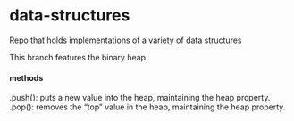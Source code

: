 # data-structures
Repo that holds implementations of a variety of data structures

This branch features the binary heap

#### methods
.push(): puts a new value into the heap, maintaining the heap property.
.pop(): removes the “top” value in the heap, maintaining the heap property.

